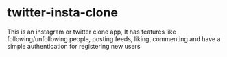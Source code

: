 # twitter-insta-clone
This is an instagram or twitter clone app, It has features like following/unfollowing people, posting feeds, liking, commenting and have a simple authentication for registering new users
